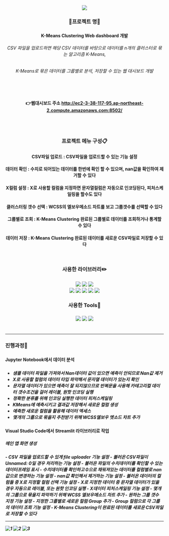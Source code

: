<div align=center>
	<img src="https://capsule-render.vercel.app/api?type=waving&color=auto&height=200&section=header&text=K-Means_Clustering_App&fontSize=60" />
</div>

<div align=center>
	<h3> 📌프로젝트 명📌 <h3>
	<h4> K-Means Clustering Web dashboard 개발 <h4>
	<h6> CSV 파일을 업로드하면 해당 CSV 데이터를 바탕으로 데이터를 n개의 클러스터로 묶는 알고리즘 K-Means,<h6>
	<h6> K-Means로 묶은 데이터를 그룹별로 분석, 저장할 수 있는 웹 대시보드 개발 <h6>
	<br>
	<h4>
	
👉웹대시보드 주소 <http://ec2-3-38-117-95.ap-northeast-2.compute.amazonaws.com:8502/>

</div>	
<div align=center> 
	<br>
	<br>
	<h3> 프로젝트 메뉴 구성📋 <h3>
	<h4> CSV파일 업로드 : CSV파일을 업로드할 수 있는 기능 설정
	<h4> 데이터 확인 : 수치로 되어있는 데이터를 한번에 확인 할 수 있으며, nan값을 확인하여 제거할 수 있다
	<h4> X컬럼 설정 : X로 사용할 컬럼을 지정하면 문자열컬럼은 자동으로 인코딩된다, 피처스케일링을 할수도 있다
	<h4> 클러스터링 갯수 선택 : WCSS의 엘보우메소드 차트를 보고 그룹갯수를 선택할 수 있다
	<h4> 그룹별로 조회 : K-Means Clustering 완료된 그룹별로 데이터를 조회하거나 통계할 수 있다
	<h4> 데이터 저장 : K-Means Clustering 완료된 데이터를 새로운 CSV파일로 저장할 수 있다
	<br>
	<br>
	<br>
	<h3> 사용한 라이브러리✏️ <h3>	
	<img src="https://img.shields.io/badge/Streamlit-FF4B4B?style=flat&logo=Streamlit&logoColor=white" />
	<img src="https://img.shields.io/badge/NumPy-013243?style=flat&logo=NumPy&logoColor=white" />
	<img src="https://img.shields.io/badge/pandas-150458?style=flat&logo=pandas&logoColor=white" />
	<br>
	<img src="https://img.shields.io/badge/MinMaxScaler-000000?style=flat&logo=&logoColor=white" />
	<img src="https://img.shields.io/badge/LabelEncoder-000000?style=flat&logo=&logoColor=white" />
	<img src="https://img.shields.io/badge/OneHotEncoder-000000?style=flat&logo=&logoColor=white" />
	<img src="https://img.shields.io/badge/ColumnTransformer-000000?style=flat&logo=&logoColor=white" />
	<img src="https://img.shields.io/badge/KMeans-000000?style=flat&logo=&logoColor=white" />
	<h3> 사용한 Tools🔨 <h3>
	<img src="https://img.shields.io/badge/Jupyter-F37626?style=flat&logo=Jupyter&logoColor=white" />
	<img src="https://img.shields.io/badge/Visual Studio Code-007ACC?style=flat&logo=Visual Studio Code&logoColor=white" />
	<img src="https://img.shields.io/badge/GitHub-181717?style=flat&logo=GitHub&logoColor=white" />
	<br>
	<br>
</div>	

		
---


<h3>진행과정💬<h3>

<h4>Jupyter Notebook에서 데이터 분석<h4>
	
<h5>  <h5>

- 샘플 데이터 파일을 가져와서 Nan데이터 값이 있으면 예측이 안되므로 Nan값 제거
- X로 사용할 컬럼의 데이터 타입 파악해서 문자열 데이터가 있는지 확인
- 문자열 데이터가 있으면 예측이 잘 되지않으므로 반복문을 사용해 카테고리컬 데이터 갯수조건을 걸어 레이블, 원핫 인코딩 실행
- 정확한 분류를 위해 인코딩 실행한 데이터 피처스케일링
- KMeans에 예측시키고 결과값 저장해서 새로운 컬럼 생성
- 예측한 새로운 컬럼을 활용해 데이터 엑세스
- 몇개의 그룹으로 묶을지 추천받기 위해 WCSS엘보우 멧소드 차트 추가

<h4>Visual Studio Code에서 Streamlit 라이브러리로 작업<h4>

<h5>메인 앱 화면 생성<h5>
- CSV 파일을 업로드할 수 있게 file uploader 기능 설정
- 불러온 CSV파일이 Unnamed: 0일 경우 처리하는 기능 설정
- 불러온 파일의 수치데이터를 확인할 수 있는 데이터프레임 표시
- 수치데이터를 확인하고 0으로 채워져있는 데이터를 컬럼별로 nan값으로 변경하는 기능 설정
- nan값 확인해서 제거하는 기능 설정
- 불러온 데이터의 컬럼들 중 X로 지정할 컬럼 선택 기능 설정
- X로 지정한 데이터 중 문자열 데이터가 있을 경우 자동으로 레이블, 또는 원핫 인코딩 실행
- X데이터 피처스케일링 기능 설정
- 몇개의 그룹으로 묶을지 파악하기 위해 WCSS 엘보우메소드 차트 추가
- 원하는 그룹 갯수 지정 기능 설정
- 지정한 그룹별로 새로운 컬럼 Group 추가
- Group 컬럼으로 각 그룹의 데이터 조회 기능 설정
- K-Means Clustering이 완료된 데이터를 새로운 CSV파일로 저장할 수 있다


	
---
	
	
![1](https://user-images.githubusercontent.com/120348555/208817728-37a32c71-b7e5-4a11-8d31-d0f534581a15.PNG)
![2](https://user-images.githubusercontent.com/120348555/208817771-5730fbe8-3586-41cf-beef-d266171143e3.PNG)
![3](https://user-images.githubusercontent.com/120348555/208817791-524fd50d-5d28-40ed-ac13-8d790894850f.PNG)
